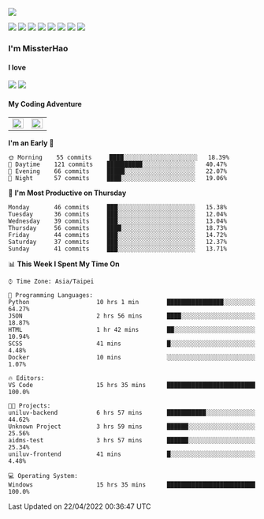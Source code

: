 ![](https://komarev.com/ghpvc/?username=MissterHao&color=ff69b4)

[![](https://img.shields.io/badge/Amazon%20AWS-%23232F3E?logo=amazon-aws&logoColor=white&style=for-the-badge)](https://aws.amazon.com/)
[![](https://img.shields.io/badge/Python-3776AB?style=for-the-badge&logo=python&logoColor=white)](https://www.djangoproject.com/)
[![](https://img.shields.io/badge/Django-092E20?style=for-the-badge&logo=django&logoColor=white)](https://www.python.org/)
[![](https://img.shields.io/badge/Flask-000000?style=for-the-badge&logo=flask&logoColor=white)](https://flask.palletsprojects.com/en/2.1.x/)
[![](https://img.shields.io/badge/go-%2300ADD8.svg?&style=for-the-badge&logo=go&logoColor=white)](https://golang.org/)
[![](https://img.shields.io/badge/javascript-%23F7DF1E.svg?&style=for-the-badge&logo=javascript&logoColor=black)](https://www.javascript.com/)
[![](https://img.shields.io/badge/mysql-%234479A1.svg?&style=for-the-badge&logo=mysql&logoColor=white)](https://www.mysql.com/)
[![](https://img.shields.io/badge/docker-%232496ED.svg?&style=for-the-badge&logo=docker&logoColor=white)](https://www.docker.com/)

### I'm MissterHao

#### I love  
![](https://img.shields.io/badge/Netflix-E50914?style=for-the-badge&logo=netflix&logoColor=white)
![](https://img.shields.io/badge/YouTube-FF0000?style=for-the-badge&logo=youtube&logoColor=white)

#### My Coding Adventure
<!-- Readme stats -->
<!-- https://github.com/anuraghazra/github-readme-stats -->
<table>
<tr>
    <td valign="top" width="50%">
    <img src="https://github-readme-stats.vercel.app/api?username=MissterHao&hide_border=true&show_icons=true&locale=en" align="left" style="width: 100%" />
    </td>
    <td valign="top" width="50%">
    <img src="https://github-readme-stats.vercel.app/api/top-langs?username=MissterHao&hide_border=true&show_icons=true&locale=en&layout=compact" align="left" style="width: 100%" />
    </td>
</tr>
</table>  


<!--START_SECTION:waka-->
**I'm an Early 🐤** 

```text
🌞 Morning    55 commits     ████░░░░░░░░░░░░░░░░░░░░░   18.39% 
🌆 Daytime    121 commits    ██████████░░░░░░░░░░░░░░░   40.47% 
🌃 Evening    66 commits     █████░░░░░░░░░░░░░░░░░░░░   22.07% 
🌙 Night      57 commits     ████░░░░░░░░░░░░░░░░░░░░░   19.06%

```
📅 **I'm Most Productive on Thursday** 

```text
Monday       46 commits     ███░░░░░░░░░░░░░░░░░░░░░░   15.38% 
Tuesday      36 commits     ███░░░░░░░░░░░░░░░░░░░░░░   12.04% 
Wednesday    39 commits     ███░░░░░░░░░░░░░░░░░░░░░░   13.04% 
Thursday     56 commits     ████░░░░░░░░░░░░░░░░░░░░░   18.73% 
Friday       44 commits     ███░░░░░░░░░░░░░░░░░░░░░░   14.72% 
Saturday     37 commits     ███░░░░░░░░░░░░░░░░░░░░░░   12.37% 
Sunday       41 commits     ███░░░░░░░░░░░░░░░░░░░░░░   13.71%

```


📊 **This Week I Spent My Time On** 

```text
⌚︎ Time Zone: Asia/Taipei

💬 Programming Languages: 
Python                   10 hrs 1 min        ████████████████░░░░░░░░░   64.27% 
JSON                     2 hrs 56 mins       ████░░░░░░░░░░░░░░░░░░░░░   18.87% 
HTML                     1 hr 42 mins        ██░░░░░░░░░░░░░░░░░░░░░░░   10.94% 
SCSS                     41 mins             █░░░░░░░░░░░░░░░░░░░░░░░░   4.48% 
Docker                   10 mins             ░░░░░░░░░░░░░░░░░░░░░░░░░   1.07%

🔥 Editors: 
VS Code                  15 hrs 35 mins      █████████████████████████   100.0%

🐱‍💻 Projects: 
uniluv-backend           6 hrs 57 mins       ███████████░░░░░░░░░░░░░░   44.62% 
Unknown Project          3 hrs 59 mins       ██████░░░░░░░░░░░░░░░░░░░   25.56% 
aidms-test               3 hrs 57 mins       ██████░░░░░░░░░░░░░░░░░░░   25.34% 
uniluv-frontend          41 mins             █░░░░░░░░░░░░░░░░░░░░░░░░   4.48%

💻 Operating System: 
Windows                  15 hrs 35 mins      █████████████████████████   100.0%

```


 Last Updated on 22/04/2022 00:36:47 UTC
<!--END_SECTION:waka-->

<!--
**MissterHao/MissterHao** is a ✨ _special_ ✨ repository because its `README.md` (this file) appears on your GitHub profile.

Here are some ideas to get you started:

- 🔭 I’m currently working on ...
- 🌱 I’m currently learning ...
- 👯 I’m looking to collaborate on ...
- 🤔 I’m looking for help with ...
- 💬 Ask me about ...
- 📫 How to reach me: ...
- 😄 Pronouns: ...
- ⚡ Fun fact: ...
-->
